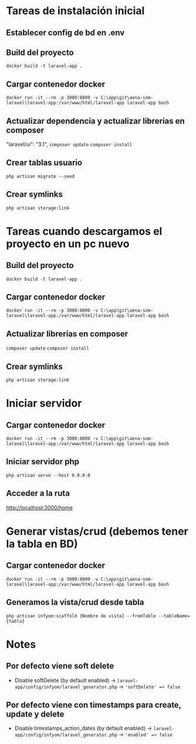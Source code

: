 # Tareas de instalación inicial
## Establecer config de bd en .env
## Build del proyecto
```docker build -t laravel-app .```
## Cargar contenedor docker
```docker run -it --rm -p 3000:8000 -v C:\app\git\aena-som-laravel\laravel-app:/var/www/html/laravel-app laravel-app bash```
## Actualizar dependencia y actualizar librerías en composer
"laravel/ui": "3.1",
```composer update```
```composer install```
## Crear tablas usuario
```php artisan migrate --seed```
## Crear symlinks
```php artisan storage:link```

# Tareas cuando descargamos el proyecto en un pc nuevo
## Build del proyecto
```docker build -t laravel-app .```
## Cargar contenedor docker
```docker run -it --rm -p 3000:8000 -v C:\app\git\aena-som-laravel\laravel-app:/var/www/html/laravel-app laravel-app bash```
## Actualizar librerías en composer
```composer update```
```composer install```
## Crear symlinks
```php artisan storage:link```

# Iniciar servidor
## Cargar contenedor docker
```docker run -it --rm -p 3000:8000 -v C:\app\git\aena-som-laravel\laravel-app:/var/www/html/laravel-app laravel-app bash```
## Iniciar servidor php
```php artisan serve --host 0.0.0.0```
## Acceder a la ruta
[http://localhost:3000/home](http://localhost:3000/home)


# Generar vistas/crud (debemos tener la tabla en BD)
## Cargar contenedor docker
```docker run -it --rm -p 3000:8000 -v C:\app\git\aena-som-laravel\laravel-app:/var/www/html/laravel-app laravel-app bash```
## Generamos la vista/crud desde tabla
```php artisan infyom:scaffold {Nombre de vista} --fromTable --tableName={tabla}```


# Notes
## Por defecto viene soft delete
- Disable softDelete (by default enabled) -> ```laravel-app/config/infyom/laravel_generator.php``` -> ```'softDelete' => false```
## Por defecto viene con timestamps para create, update y delete
- Disable timestamps_action_dates (by default enabled) -> ```laravel-app/config/infyom/laravel_generator.php``` -> ```'enabled' => false```